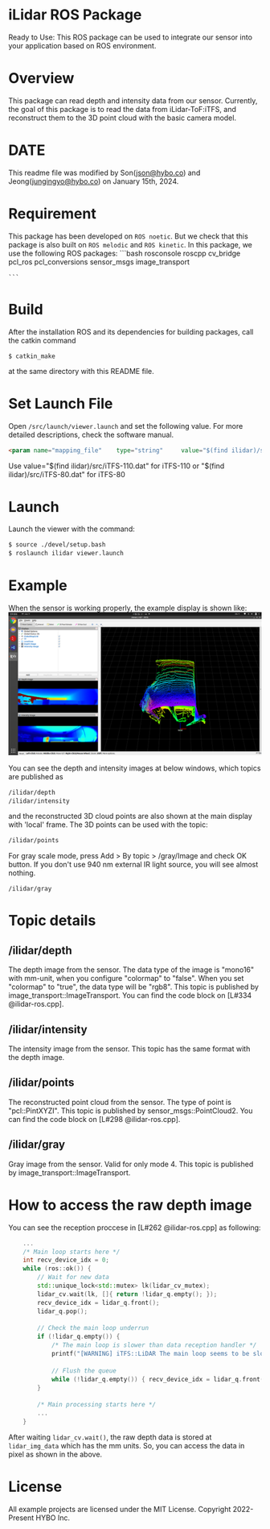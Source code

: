 # iLidar ROS Package

Ready to Use: This ROS package can be used to integrate our sensor into your application based on ROS environment.

# Overview

This package can read depth and intensity data from our sensor. Currently, the goal of this package is to read the data from iLidar-ToF:iTFS, and reconstruct them to the 3D point cloud with the basic camera model.

# DATE

This readme file was modified by Son(json@hybo.co) and Jeong(jungingyo@hybo.co) on January 15th, 2024.

# Requirement

This package has been developed on `ROS noetic`. But we check that this package is also built on `ROS melodic` and `ROS kinetic`.
In this package, we use the following ROS packages:
	```bash
	rosconsole
	roscpp
	cv_bridge
	pcl_ros
	pcl_conversions
	sensor_msgs
 	image_transport
	
	```

# Build

After the installation ROS and its dependencies for building packages, call the catkin command
```
$ catkin_make
```
at the same directory with this README file. 

# Set Launch File

Open `/src/launch/viewer.launch` and set the following value. For more detailed descriptions, check the software manual.
```html
<param name="mapping_file"    type="string"     value="$(find ilidar)/src/iTFS-110.dat"   />
```
Use value="$(find ilidar)/src/iTFS-110.dat" for iTFS-110 or "$(find ilidar)/src/iTFS-80.dat" for iTFS-80

# Launch

Launch the viewer with the command:
```bash
$ source ./devel/setup.bash
$ roslaunch ilidar viewer.launch 
```

# Example

When the sensor is working properly, the example display is shown like:
![exampleImage](./ex.png)
  
You can see the depth and intensity images at below windows, which topics are published as 
```html
/ilidar/depth
/ilidar/intensity
```
and the reconstructed 3D cloud points are also shown at the main display with 'local' frame. The 3D points can be used with the topic:
```html
/ilidar/points
```

For gray scale mode, press Add > By topic > /gray/Image and check OK button. If you don't use 940 nm external IR light source, you will see almost nothing.
```
/ilidar/gray
```

# Topic details

## /ilidar/depth

The depth image from the sensor. The data type of the image is "mono16" with mm-unit, when you configure "colormap" to "false". When you set "colormap" to "true", the data type will be "rgb8". This topic is published by image_transport::ImageTransport. You can find the code block on [L#334 @ilidar-ros.cpp].

## /ilidar/intensity

The intensity image from the sensor. This topic has the same format with the depth image.

## /ilidar/points

The reconstructed point cloud from the sensor. The type of point is "pcl::PintXYZI". This topic is published by sensor_msgs::PointCloud2. You can find the code block on [L#298 @ilidar-ros.cpp].

## /ilidar/gray

Gray image from the sensor. Valid for only mode 4. This topic is published by image_transport::ImageTransport.

# How to access the raw depth image

You can see the reception proccese in [L#262 @ilidar-ros.cpp] as following:
```cpp
	...
	/* Main loop starts here */
	int recv_device_idx = 0;
	while (ros::ok()) {
		// Wait for new data
		std::unique_lock<std::mutex> lk(lidar_cv_mutex);
		lidar_cv.wait(lk, []{ return !lidar_q.empty(); });
		recv_device_idx = lidar_q.front();
		lidar_q.pop();

		// Check the main loop underrun
		if (!lidar_q.empty()) {
			/* The main loop is slower than data reception handler */
			printf("[WARNING] iTFS::LiDAR The main loop seems to be slower than the LiDAR data reception handler.\n");

			// Flush the queue
			while (!lidar_q.empty()) { recv_device_idx = lidar_q.front(); lidar_q.pop(); }
		}

		/* Main processing starts here */
		...
	}
```
After waiting `lidar_cv.wait()`, the raw depth data is stored at `lidar_img_data` which has the mm units. So, you can access the data in pixel as shown in the above.

# License
All example projects are licensed under the MIT License. Copyright 2022-Present HYBO Inc.
